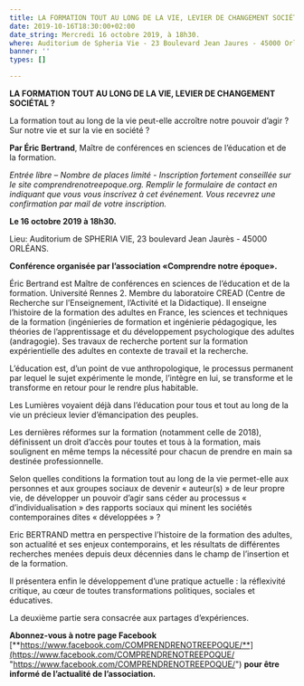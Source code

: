 ```yaml
---
title: LA FORMATION TOUT AU LONG DE LA VIE, LEVIER DE CHANGEMENT SOCIÉTAL ?
date: 2019-10-16T18:30:00+02:00
date_string: Mercredi 16 octobre 2019, à 18h30.
where: Auditorium de Spheria Vie - 23 Boulevard Jean Jaures - 45000 Orléans.
banner: ''
types: []

---
```

**LA FORMATION TOUT AU LONG DE LA VIE, LEVIER DE CHANGEMENT SOCIÉTAL ?**

La formation tout au long de la vie peut-elle accroître notre pouvoir d’agir ? Sur notre vie et sur la vie en société ?

**Par Éric Bertrand**, Maître de conférences en sciences de l’éducation et de la formation.

_Entrée libre – Nombre de places limité - Inscription fortement conseillée sur le site comprendrenotreepoque.org. Remplir le formulaire de contact en indiquant que vous vous inscrivez à cet événement. Vous recevrez une confirmation par mail de votre inscription._

**Le 16 octobre 2019 à 18h30.**

Lieu: Auditorium de SPHERIA VIE, 23 boulevard Jean Jaurès - 45000 ORLÉANS.

**Conférence organisée par l’association «Comprendre notre époque».**

Éric Bertrand est Maître de conférences en sciences de l’éducation et de la formation. Université Rennes 2. Membre du laboratoire CREAD (Centre de Recherche sur l’Enseignement, l’Activité et la Didactique). Il enseigne l’histoire de la formation des adultes en France, les sciences et techniques de la formation (ingénieries de formation et ingénierie pédagogique, les théories de l’apprentissage et du développement psychologique des adultes (andragogie). Ses travaux de recherche portent sur la formation expérientielle des adultes en contexte de travail et la recherche.

L’éducation est, d’un point de vue anthropologique, le processus permanent par lequel le sujet expérimente le monde, l’intègre en lui, se transforme  et le transforme en retour pour le rendre plus habitable.

Les Lumières  voyaient déjà dans l’éducation pour tous et tout au long de la vie un précieux levier d’émancipation des peuples.

Les dernières réformes sur la formation (notamment celle de 2018), définissent un droit d’accès pour toutes et tous à la formation, mais soulignent en même temps la nécessité  pour chacun de prendre en main sa destinée professionnelle.

Selon quelles conditions la formation tout au long de la vie permet-elle aux personnes et aux groupes sociaux de devenir « auteur(s) » de leur propre vie, de développer un pouvoir d’agir  sans céder au processus « d’individualisation » des rapports sociaux qui minent les sociétés contemporaines dites « développées » ?

Eric BERTRAND mettra en perspective l’histoire de la formation des adultes, son actualité et ses enjeux contemporains, et les résultats de différentes recherches menées depuis deux décennies dans le champ de l’insertion et de la formation.

Il présentera enfin le développement d’une pratique actuelle : la réflexivité critique, au cœur de toutes transformations politiques, sociales et éducatives.

La deuxième partie sera consacrée aux partages d’expériences.

**Abonnez-vous à notre page Facebook** [**https://www.facebook.com/COMPRENDRENOTREEPOQUE/**](https://www.facebook.com/COMPRENDRENOTREEPOQUE/ "https://www.facebook.com/COMPRENDRENOTREEPOQUE/") **pour être informé de l’actualité de l’association.**